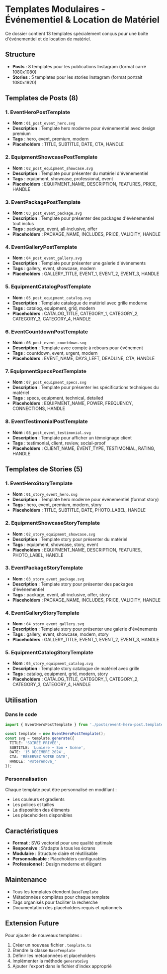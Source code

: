 # Templates Modulaires - Événementiel & Location de Matériel

Ce dossier contient 13 templates spécialement conçus pour une boîte d'événementiel et de location de matériel.

## Structure

- **Posts** : 8 templates pour les publications Instagram (format carré 1080x1080)
- **Stories** : 5 templates pour les stories Instagram (format portrait 1080x1920)

## Templates de Posts (8)

### 1. EventHeroPostTemplate
- **Nom** : `01_post_event_hero.svg`
- **Description** : Template hero moderne pour événementiel avec design premium
- **Tags** : hero, event, premium, modern
- **Placeholders** : TITLE, SUBTITLE, DATE, CTA, HANDLE

### 2. EquipmentShowcasePostTemplate
- **Nom** : `02_post_equipment_showcase.svg`
- **Description** : Template pour présenter du matériel d'événementiel
- **Tags** : equipment, showcase, professional, event
- **Placeholders** : EQUIPMENT_NAME, DESCRIPTION, FEATURES, PRICE, HANDLE

### 3. EventPackagePostTemplate
- **Nom** : `03_post_event_package.svg`
- **Description** : Template pour présenter des packages d'événementiel tout inclus
- **Tags** : package, event, all-inclusive, offer
- **Placeholders** : PACKAGE_NAME, INCLUDES, PRICE, VALIDITY, HANDLE

### 4. EventGalleryPostTemplate
- **Nom** : `04_post_event_gallery.svg`
- **Description** : Template pour présenter une galerie d'événements
- **Tags** : gallery, event, showcase, modern
- **Placeholders** : GALLERY_TITLE, EVENT_1, EVENT_2, EVENT_3, HANDLE

### 5. EquipmentCatalogPostTemplate
- **Nom** : `05_post_equipment_catalog.svg`
- **Description** : Template catalogue de matériel avec grille moderne
- **Tags** : catalog, equipment, grid, modern
- **Placeholders** : CATALOG_TITLE, CATEGORY_1, CATEGORY_2, CATEGORY_3, CATEGORY_4, HANDLE

### 6. EventCountdownPostTemplate
- **Nom** : `06_post_event_countdown.svg`
- **Description** : Template avec compte à rebours pour événement
- **Tags** : countdown, event, urgent, modern
- **Placeholders** : EVENT_NAME, DAYS_LEFT, DEADLINE, CTA, HANDLE

### 7. EquipmentSpecsPostTemplate
- **Nom** : `07_post_equipment_specs.svg`
- **Description** : Template pour présenter les spécifications techniques du matériel
- **Tags** : specs, equipment, technical, detailed
- **Placeholders** : EQUIPMENT_NAME, POWER, FREQUENCY, CONNECTIONS, HANDLE

### 8. EventTestimonialPostTemplate
- **Nom** : `08_post_event_testimonial.svg`
- **Description** : Template pour afficher un témoignage client
- **Tags** : testimonial, client, review, social-proof
- **Placeholders** : CLIENT_NAME, EVENT_TYPE, TESTIMONIAL, RATING, HANDLE

## Templates de Stories (5)

### 1. EventHeroStoryTemplate
- **Nom** : `01_story_event_hero.svg`
- **Description** : Template hero moderne pour événementiel (format story)
- **Tags** : hero, event, premium, modern, story
- **Placeholders** : TITLE, SUBTITLE, DATE, PHOTO_LABEL, HANDLE

### 2. EquipmentShowcaseStoryTemplate
- **Nom** : `02_story_equipment_showcase.svg`
- **Description** : Template story pour présenter du matériel
- **Tags** : equipment, showcase, story, event
- **Placeholders** : EQUIPMENT_NAME, DESCRIPTION, FEATURES, PHOTO_LABEL, HANDLE

### 3. EventPackageStoryTemplate
- **Nom** : `03_story_event_package.svg`
- **Description** : Template story pour présenter des packages d'événementiel
- **Tags** : package, event, all-inclusive, offer, story
- **Placeholders** : PACKAGE_NAME, INCLUDES, PRICE, VALIDITY, HANDLE

### 4. EventGalleryStoryTemplate
- **Nom** : `04_story_event_gallery.svg`
- **Description** : Template story pour présenter une galerie d'événements
- **Tags** : gallery, event, showcase, modern, story
- **Placeholders** : GALLERY_TITLE, EVENT_1, EVENT_2, EVENT_3, HANDLE

### 5. EquipmentCatalogStoryTemplate
- **Nom** : `05_story_equipment_catalog.svg`
- **Description** : Template story catalogue de matériel avec grille
- **Tags** : catalog, equipment, grid, modern, story
- **Placeholders** : CATALOG_TITLE, CATEGORY_1, CATEGORY_2, CATEGORY_3, CATEGORY_4, HANDLE

## Utilisation

### Dans le code
```typescript
import { EventHeroPostTemplate } from './posts/event-hero-post.template';

const template = new EventHeroPostTemplate();
const svg = template.generate({
  TITLE: 'SOIRÉE PRIVÉE',
  SUBTITLE: 'Lumière • Son • Scène',
  DATE: '15 DÉCEMBRE 2024',
  CTA: 'RÉSERVEZ VOTRE DATE',
  HANDLE: '@sterenova_'
});
```

### Personnalisation
Chaque template peut être personnalisé en modifiant :
- Les couleurs et gradients
- Les polices et tailles
- La disposition des éléments
- Les placeholders disponibles

## Caractéristiques

- **Format** : SVG vectoriel pour une qualité optimale
- **Responsive** : S'adapte à tous les écrans
- **Modulaire** : Structure claire et réutilisable
- **Personnalisable** : Placeholders configurables
- **Professionnel** : Design moderne et élégant

## Maintenance

- Tous les templates étendent `BaseTemplate`
- Métadonnées complètes pour chaque template
- Tags organisés pour faciliter la recherche
- Documentation des placeholders requis et optionnels

## Extension Future

Pour ajouter de nouveaux templates :
1. Créer un nouveau fichier `.template.ts`
2. Étendre la classe `BaseTemplate`
3. Définir les métadonnées et placeholders
4. Implémenter la méthode `generateSvg`
5. Ajouter l'export dans le fichier d'index approprié 